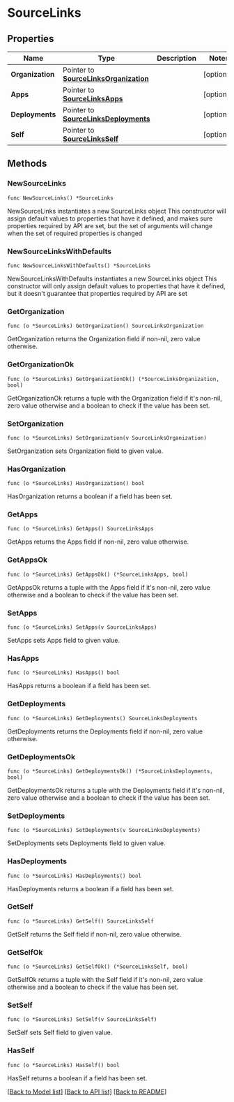 # SourceLinks

## Properties

Name | Type | Description | Notes
------------ | ------------- | ------------- | -------------
**Organization** | Pointer to [**SourceLinksOrganization**](SourceLinksOrganization.md) |  | [optional] 
**Apps** | Pointer to [**SourceLinksApps**](SourceLinksApps.md) |  | [optional] 
**Deployments** | Pointer to [**SourceLinksDeployments**](SourceLinksDeployments.md) |  | [optional] 
**Self** | Pointer to [**SourceLinksSelf**](SourceLinksSelf.md) |  | [optional] 

## Methods

### NewSourceLinks

`func NewSourceLinks() *SourceLinks`

NewSourceLinks instantiates a new SourceLinks object
This constructor will assign default values to properties that have it defined,
and makes sure properties required by API are set, but the set of arguments
will change when the set of required properties is changed

### NewSourceLinksWithDefaults

`func NewSourceLinksWithDefaults() *SourceLinks`

NewSourceLinksWithDefaults instantiates a new SourceLinks object
This constructor will only assign default values to properties that have it defined,
but it doesn't guarantee that properties required by API are set

### GetOrganization

`func (o *SourceLinks) GetOrganization() SourceLinksOrganization`

GetOrganization returns the Organization field if non-nil, zero value otherwise.

### GetOrganizationOk

`func (o *SourceLinks) GetOrganizationOk() (*SourceLinksOrganization, bool)`

GetOrganizationOk returns a tuple with the Organization field if it's non-nil, zero value otherwise
and a boolean to check if the value has been set.

### SetOrganization

`func (o *SourceLinks) SetOrganization(v SourceLinksOrganization)`

SetOrganization sets Organization field to given value.

### HasOrganization

`func (o *SourceLinks) HasOrganization() bool`

HasOrganization returns a boolean if a field has been set.

### GetApps

`func (o *SourceLinks) GetApps() SourceLinksApps`

GetApps returns the Apps field if non-nil, zero value otherwise.

### GetAppsOk

`func (o *SourceLinks) GetAppsOk() (*SourceLinksApps, bool)`

GetAppsOk returns a tuple with the Apps field if it's non-nil, zero value otherwise
and a boolean to check if the value has been set.

### SetApps

`func (o *SourceLinks) SetApps(v SourceLinksApps)`

SetApps sets Apps field to given value.

### HasApps

`func (o *SourceLinks) HasApps() bool`

HasApps returns a boolean if a field has been set.

### GetDeployments

`func (o *SourceLinks) GetDeployments() SourceLinksDeployments`

GetDeployments returns the Deployments field if non-nil, zero value otherwise.

### GetDeploymentsOk

`func (o *SourceLinks) GetDeploymentsOk() (*SourceLinksDeployments, bool)`

GetDeploymentsOk returns a tuple with the Deployments field if it's non-nil, zero value otherwise
and a boolean to check if the value has been set.

### SetDeployments

`func (o *SourceLinks) SetDeployments(v SourceLinksDeployments)`

SetDeployments sets Deployments field to given value.

### HasDeployments

`func (o *SourceLinks) HasDeployments() bool`

HasDeployments returns a boolean if a field has been set.

### GetSelf

`func (o *SourceLinks) GetSelf() SourceLinksSelf`

GetSelf returns the Self field if non-nil, zero value otherwise.

### GetSelfOk

`func (o *SourceLinks) GetSelfOk() (*SourceLinksSelf, bool)`

GetSelfOk returns a tuple with the Self field if it's non-nil, zero value otherwise
and a boolean to check if the value has been set.

### SetSelf

`func (o *SourceLinks) SetSelf(v SourceLinksSelf)`

SetSelf sets Self field to given value.

### HasSelf

`func (o *SourceLinks) HasSelf() bool`

HasSelf returns a boolean if a field has been set.


[[Back to Model list]](../README.md#documentation-for-models) [[Back to API list]](../README.md#documentation-for-api-endpoints) [[Back to README]](../README.md)


